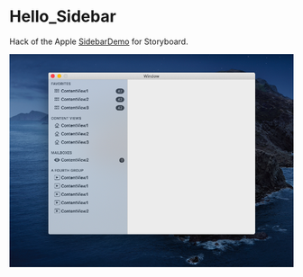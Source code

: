 # Hello_Sidebar

Hack of the Apple [SidebarDemo](https://developer.apple.com/library/archive/samplecode/SidebarDemo/Introduction/Intro.html#//apple_ref/doc/uid/DTS400108930)
for Storyboard.

![Sidebar2](sidebar2.png)

